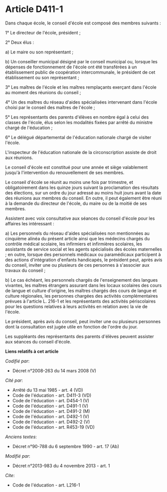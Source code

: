 # Article D411-1

Dans chaque école, le conseil d'école est composé des membres suivants : 

1° Le directeur de l'école, président ; 

2° Deux élus :

a) Le maire ou son représentant ;

b) Un conseiller municipal désigné par le conseil municipal ou, lorsque les dépenses de fonctionnement de l'école ont été
transférées à un établissement public de coopération intercommunale, le président de cet établissement ou son représentant ;

3° Les maîtres de l'école et les maîtres remplaçants exerçant dans l'école au moment des réunions du conseil ; 

4° Un des maîtres du réseau d'aides spécialisées intervenant dans l'école choisi par le conseil des maîtres de l'école ; 

5° Les représentants des parents d'élèves en nombre égal à celui des classes de l'école, élus selon les modalités fixées par
arrêté du ministre chargé de l'éducation ;

6° Le délégué départemental de l'éducation nationale chargé de visiter l'école. 

L'inspecteur de l'éducation nationale de la circonscription assiste de droit aux réunions. 

Le conseil d'école est constitué pour une année et siège valablement jusqu'à l'intervention du renouvellement de ses
membres. 

Le conseil d'école se réunit au moins une fois par trimestre, et obligatoirement dans les quinze jours suivant la
proclamation des résultats des élections, sur un ordre du jour adressé au moins huit jours avant la date des réunions aux
membres du conseil. En outre, il peut également être réuni à la demande du directeur de l'école, du maire ou de la moitié de
ses membres. 

Assistent avec voix consultative aux séances du conseil d'école pour les affaires les intéressant : 

a) Les personnels du réseau d'aides spécialisées non mentionnées au cinquième alinéa du présent article ainsi que les
médecins chargés du contrôle médical scolaire, les infirmiers et infirmières scolaires, les assistants de service social et
les agents spécialisés des écoles maternelles ; en outre, lorsque des personnels médicaux ou paramédicaux participent à des
actions d'intégration d'enfants handicapés, le président peut, après avis du conseil, inviter une ou plusieurs de ces
personnes à s'associer aux travaux du conseil ; 

b) Le cas échéant, les personnels chargés de l'enseignement des langues vivantes, les maîtres étrangers assurant dans les
locaux scolaires des cours de langue et culture d'origine, les maîtres chargés des cours de langue et culture régionales, les
personnes chargées des activités complémentaires prévues à l'article L. 216-1 et les représentants des activités
périscolaires pour les questions relatives à leurs activités en relation avec la vie de l'école. 

Le président, après avis du conseil, peut inviter une ou plusieurs personnes dont la consultation est jugée utile en fonction
de l'ordre du jour. 

Les suppléants des représentants des parents d'élèves peuvent assister aux séances du conseil d'école.

**Liens relatifs à cet article**

_Codifié par_:

  - Décret n°2008-263 du 14 mars 2008 (V)

_Cité par_:

  - Arrêté du 13 mai 1985 - art. 4 (VD)
  - Code de l'éducation - art. D411-3 (VD)
  - Code de l'éducation - art. D454-1 (V)
  - Code de l'éducation - art. D491-1 (V)
  - Code de l'éducation - art. D491-2 (M)
  - Code de l'éducation - art. D492-1 (V)
  - Code de l'éducation - art. D492-2 (V)
  - Code de l'éducation - art. R453-19 (VD)

_Anciens textes_:

  - Décret n°90-788 du 6 septembre 1990 - art. 17 (Ab)

_Modifié par_:

  - Décret n°2013-983 du 4 novembre 2013 - art. 1

_Cite_:

  - Code de l'éducation - art. L216-1

